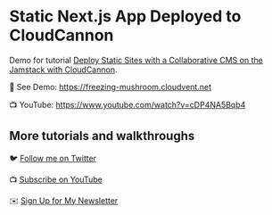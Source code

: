 # Static Next.js App Deployed to CloudCannon

Demo for tutorial [Deploy Static Sites with a Collaborative CMS on the Jamstack with CloudCannon](https://www.youtube.com/watch?v=cDP4NA5Bqb4).

🚀 See Demo: https://freezing-mushroom.cloudvent.net

📺 YouTube: https://www.youtube.com/watch?v=cDP4NA5Bqb4

## More tutorials and walkthroughs

🐦 [Follow me on Twitter](https://twitter.com/colbyfayock)

📺 [Subscribe on YouTube](https://www.youtube.com/colbyfayock)

✉️ [Sign Up for My Newsletter](https://colbyfayock.com/newsletter)
